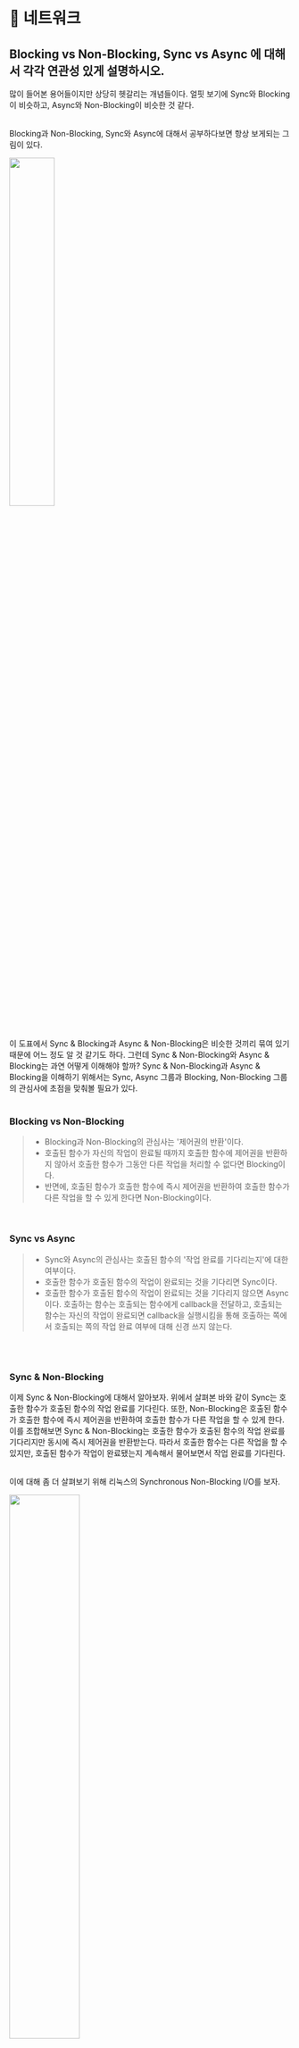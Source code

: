 # 🐼 네트워크


## Blocking vs Non-Blocking, Sync vs Async 에 대해서 각각 연관성 있게 설명하시오.

많이 들어본 용어들이지만 상당히 헷갈리는 개념들이다. 얼핏 보기에 Sync와 Blocking이 비슷하고, Async와 Non-Blocking이 비슷한 것 같다.   
</br>

Blocking과 Non-Blocking, Sync와 Async에 대해서 공부하다보면 항상 보게되는 그림이 있다.    
<div><img src="https://user-images.githubusercontent.com/56947879/135707152-44474515-27a6-4f54-95a2-e7f223e38555.png" align="center" width="40%"></div>
</br>
이 도표에서 Sync & Blocking과 Async & Non-Blocking은 비슷한 것끼리 묶여 있기 때문에 어느 정도 알 것 같기도 하다. 그런데 Sync & Non-Blocking와 Async & Blocking는 과연 어떻게 이해해야 할까?    
Sync & Non-Blocking과 Async & Blocking을 이해하기 위해서는 Sync, Async 그룹과 Blocking, Non-Blocking 그룹의 관심사에 초점을 맞춰볼 필요가 있다.    
</br>
</br>

### Blocking vs Non-Blocking    
> - Blocking과 Non-Blocking의 관심사는 '제어권의 반환'이다.    
> - 호출된 함수가 자신의 작업이 완료될 때까지 호출한 함수에 제어권을 반환하지 않아서 호출한 함수가 그동안 다른 작업을 처리할 수 없다면 Blocking이다.    
> - 반면에, 호출된 함수가 호출한 함수에 즉시 제어권을 반환하여 호출한 함수가 다른 작업을 할 수 있게 한다면 Non-Blocking이다.        
</br>

### Sync vs Async     
> - Sync와 Async의 관심사는 호출된 함수의 '작업 완료를 기다리는지'에 대한 여부이다.    
> - 호출한 함수가 호출된 함수의 작업이 완료되는 것을 기다리면 Sync이다.    
> - 호출한 함수가 호출된 함수의 작업이 완료되는 것을 기다리지 않으면 Async이다. 호출하는 함수는 호출되는 함수에게 callback을 전달하고, 호출되는 함수는 자신의 작업이 완료되면 callback을 실행시킴을 통해 호출하는 쪽에서 호출되는 쪽의 작업 완료 여부에 대해 신경 쓰지 않는다.    
</br>
</br>

### Sync & Non-Blocking    
이제 Sync & Non-Blocking에 대해서 알아보자. 위에서 살펴본 바와 같이 Sync는 호출한 함수가 호출된 함수의 작업 완료를 기다린다. 또한, Non-Blocking은 호출된 함수가 호출한 함수에 즉시 제어권을 반환하여 호출한 함수가 다른 작업을 할 수 있게 한다. 이를 조합해보면 Sync & Non-Blocking는 호출한 함수가 호출된 함수의 작업 완료를 기다리지만 동시에 즉시 제어권을 반환받는다. 따라서 호출한 함수는 다른 작업을 할 수 있지만, 호출된 함수가 작업이 완료됐는지 계속해서 물어보면서 작업 완료를 기다린다.   
</br> 

이에 대해 좀 더 살펴보기 위해 리눅스의 Synchronous Non-Blocking I/O를 보자.    
<div><img src="https://user-images.githubusercontent.com/56947879/135711959-7ebcf563-4f90-472b-92ca-cd5bdf0b2831.png" align="center" width="50%"></div>
Application이 System call을 통해 Kernel에게 제어권을 넘긴다. Kernel은 작업이 완료되지 않았지만 즉시 Application에 제어권을 반환하고, 작업이 완료되지 않았다는 오류(EAGAIN, EWOULDBLOCK)를 반환하여 다시 호출해야 함을 알린다. Application은 계속해서 read, accept같은 함수를 호출하여 I/O를 완료할 수 있는 상태가 되었나 계속해서 물어보면서 작업 완료를 기다린다.    
이를 통해 살펴보면 Kernel이 Application에 즉시 제어권을 반환기 때문에 Non-Blocking이다. 또한, Application이 I/O를 완료할 수 있는 상태가 되었나 계속해서 물어보면서 작업 완료를 기다리기 때문에 Sync이다. 이러한 방식은 Context-Switch로 인해 Cost가 계속해서 발생하긴 하지만, Application은 제어권을 갖고 있기 때문에 작업 완료에 대해 물어보는 중간 중간에 자신의 작업을 처리할 수 있다.    
</br>
</br>

### Async & Blocking    
Async & Blocking에 대해 알아보자. 위에서 살펴본 바와 같이 Async는 호출한 함수가 호출된 함수의 작업 완료를 기다리지 않는다. 또한, Blocking은 호출된 함수가 작업을 완료할 때 까지 호출한 함수에 제어권을 넘기지 않는다. 어차피 Blocking이 되어서 다른 작업을 처리할 수 없는데 작업 완료도 기다리지 않는다는 점에서 이 방식은 이점이 없어보인다.    
이와 같은 경우의 예는 대표적으로 Node.js와 MySQL의 조합이 있다. Async & Non-Blocking을 의도했지만 실제로는 Async & Blocking이 되어버린 케이스다. Node.js에서는 MySQL에 Async로 접근을 하여도 DB 작업을 호출할 때는 MySQL에서 제공하는 드라이버를 호출하게 되는데 이 드라이버가 Blocking방식이다.    
따라서 Async & Blocking는 특출난 이점이 없어서 의도하여 사용할 필요는 없지만, Async & Non-Blocking 방식을 사용하는 과정에서 하나라도 Blocking이 포함되어 있으면 의도와는 다르게 Async & Blocking이 되어버린다고 생각할 수 있다.
</br>
</br>

### 마무리
> - Blocking과 Non-Blocking의 관심사는 '제어권의 반환'. 제어권을 즉시 반환하면 Non-Blocking, 그렇지 않으면 Blocking    
> - Sync와 Async의 관심사는 호출된 함수의 '작업 완료를 기다리는지'에 대한 여부. 작업 완료를 기다리면 Sync, 그렇지 않으면 Async    
</br>
</br>
</br>

## TCP, UDP에 대해서 설명하시오. 그리고 차이점을 설명하시오.

TCP와 UDP는 모두 전송 계층에서 사용되는 프로토콜이다. 전송 계층에서는 데이터를 포트번호에 해당하는 프로세스에 전달하는 것을 담당한다.    
</br>     

#### TCP는     
> - 3 way-handshake를 통해 Connection을 연결하여 양방향 통신을 한다.     
> - 데이터의 순차 전송을 보장한다.     
> - 흐름제어(Flow Control)를 한다. 흐름제어는 데이터 처리 속도를 조절하여 수신자의 버퍼 오버플로우를 방지하는 것이다.     
> - 혼잡제어(Congestion control)를 한다. 네트워크 내에 패킷의 수가 과도하게 증가하는 현상을 혼잡이라고 하고 네트워크의 혼잡을 피하기 위해 송신측에서 보내는 데이터의 전송속도를 강제로 줄이게 작업을 혼잡제어라고 한다.        
> - TCP는 전송의 신뢰성은 보장하지만 3 way-handshake을 통해 매번 Connection을 연결하기 때문에 시간 손실이 발생하고, 패킷을 조금만 손실해도 재전송을 해야한다는 단점이 있다.                
</br>     
   
#### UDP는     
> - TCP보다 신뢰성은 떨어지지만, 전송 속도가 일반적으로 빠르다. TCP처럼 Connection을 연결하지 않고 Connectionless 상태로 통신을 한다.     
> - TCP의 특징인 순차 전송, 흐름제어, 혼잡제어를 보장하지 않는다.     
> - 비교적 데이터의 신뢰성이 중요하지 않을 때 사용된다. 주로 실시간 방송과 온라인 게임에서 UDP가 사용된다.     
</br>

## HTTP vs HTTPS
</br>

### HTTP     

서버와 클라이언트가 자원을 주고 받을 때 쓰는 통신 규약      
</br>

HTTP의 특징
 - TCP/IP 기반     
 - 비연결 지향: 클라이언트와 서버가 한 번 연결을 맺은 후, 클라이언트 요청에 대해 서버가 응답을 마치면 연결을 끊어 버림     
 - 단방향성: 서버는 클라이언트의 요청을 받았을 때만 응답한다     
</br>

HTTP의 문제점     
 - 평문(암호화 되지 않은) 통신이기 때문에 도청이 가능     
 - 통신 상대를 확인하지 않기 때문에 위장이 가능     
 - 완전성을 증명할 수 없기 때문에 변조 가능: HTTP가 완전성을 증명할 수 없다는 것은 클라이언트가 수신할 때까지의 사이에 변조되었다고 하더라도 이 사실을 알 수 없다는 뜻     
</br>

이러한 문제점을 해결하기 위해 HTTPS가 등장      

### HTTPS

 - HTTP 통신하는 소켓 부분을 인터넷 상에서 정보를 암호화하는 SSL(Secure Socket Layer)라는 프로토콜로 대체한 것     
 - HTTP는 TCP와 통신했지만, HTTPS에서 HTTP는 SSL과 통신하고 SSL이 TCP와 통신하게 됨
 - SSL은 TCP 기반의 프로토콜이기 때문에 3-way-handshaking를 한다.
 - 암호화된 HTTP 메시지를 교환하기 전에 클라이언트와 서버는 SSL 핸드쉐이크를 진행한다.
 - SSL 핸드쉐이킹에서 핵심은 공개키와 대칭키 2가지 방법을 함께 사용하는 것
 - 대칭키 방식은 동일한 키로 암호화와 복호화를 할 수 있는 기법
 - 공개키 방식은 공개키, 비밀키 두 가지를 가짐
    - 비밀키는 자신이 갖고, 공개키는 타인에게 제공
    - 공개키로 암호화하면 비밀키로 복호화
    - 비밀키로 암호화하면 공개키로 복호화
</br>

## REST API

REST API란 REST를 기반으로 만들어진 API         
API는 어떠한 응용프로그램에서 데이터를 주고 받기 위한 방법
</br>

REST란
 - HTTP URI(Uniform Resource Identifier)를 통해 자원(Resource)을 명시하고, HTTP Method(POST, GET, PUT, DELETE)를 통해 해당 자원에 대한 CRUD Operation을 적용하는 것을 의미한다.    
 - REST는 기본적으로 웹의 기존 기술과 HTTP 프로토콜을 그대로 활용하기 때문에 웹의 장점을 최대한 활용할 수 있는 아키텍처 스타일이다
 - 즉, REST는 자원 기반의 구조(ROA, Resource Oriented Architecture) 설계의 중심에 Resource가 있고 HTTP Method를 통해 Resource를 처리하도록 설계된 아키텍쳐를 의미한다.
</br> 

REST API 중심 규칙
 - 1. URI는 정보의 자원을 표현해야 한다. (리소스명은 동사보다는 명사를 사용)
 - 2. 자원에 대한 행위는 HTTP Method(GET, POST, PUT, DELETE 등)로 표현
</br>

URI 설계 시 주의할 점
 - 1. 슬래시 구분자(/)는 계층 관계를 나타내는 데 사용
 - 2. URI 마지막 문자로 슬래시(/)를 포함하지 않는다.
 - 3. 하이픈(-)은 URI 가독성을 높이는데 사용 & 언더바(_)는 URI에 사용하지 않는다.
 - 4. URI 경로에는 소문자가 적합하다. 대문자 사용은 피해야 한다.
 - 5. 파일 확장자는 URI에 포함시키지 않는다.  Accept header를 사용하도록 하자.
</br>

URI vs URL
 - URI: Uniform Resource Identifier의 약자로 인터넷상 포현할수 있는 모든 리소스를 의미
 - URL: Uniform Resource Locator의 약자로 URI에서 네트워크상 경로, 어떤 자원의 위치에 대한 절대경로값
</br>
</br>
</br>

## Request Header, Response Header 에 대해서 아는 대로 쓰시오. (요청헤더, 응답헤더) 

[질문에 대한 정리 : Http - Response Request](https://velog.io/@minyul/Http-Response-Request)

</br>

## DNS에 대해서 설명하시오.

</br>

## 웹 프록시에 대해서 설명하시오.
